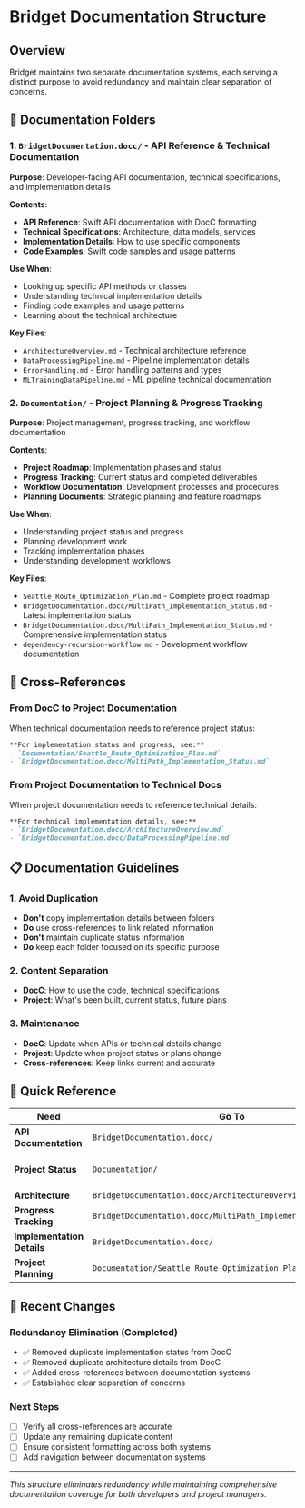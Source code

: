 # Bridget Documentation Structure

## Overview
Bridget maintains two separate documentation systems, each serving a distinct purpose to avoid redundancy and maintain clear separation of concerns.

## 📁 Documentation Folders

### 1. **`BridgetDocumentation.docc/`** - API Reference & Technical Documentation
**Purpose**: Developer-facing API documentation, technical specifications, and implementation details

**Contents**:
- **API Reference**: Swift API documentation with DocC formatting
- **Technical Specifications**: Architecture, data models, services
- **Implementation Details**: How to use specific components
- **Code Examples**: Swift code samples and usage patterns

**Use When**:
- Looking up specific API methods or classes
- Understanding technical implementation details
- Finding code examples and usage patterns
- Learning about the technical architecture

**Key Files**:
- `ArchitectureOverview.md` - Technical architecture reference
- `DataProcessingPipeline.md` - Pipeline implementation details
- `ErrorHandling.md` - Error handling patterns and types
- `MLTrainingDataPipeline.md` - ML pipeline technical documentation

### 2. **`Documentation/`** - Project Planning & Progress Tracking
**Purpose**: Project management, progress tracking, and workflow documentation

**Contents**:
- **Project Roadmap**: Implementation phases and status
- **Progress Tracking**: Current status and completed deliverables
- **Workflow Documentation**: Development processes and procedures
- **Planning Documents**: Strategic planning and feature roadmaps

**Use When**:
- Understanding project status and progress
- Planning development work
- Tracking implementation phases
- Understanding development workflows

**Key Files**:
- `Seattle_Route_Optimization_Plan.md` - Complete project roadmap
- `BridgetDocumentation.docc/MultiPath_Implementation_Status.md` - Latest implementation status
- `BridgetDocumentation.docc/MultiPath_Implementation_Status.md` - Comprehensive implementation status
- `dependency-recursion-workflow.md` - Development workflow documentation

## 🔗 Cross-References

### From DocC to Project Documentation
When technical documentation needs to reference project status:
```markdown
**For implementation status and progress, see:**
- `Documentation/Seattle_Route_Optimization_Plan.md`
- `BridgetDocumentation.docc/MultiPath_Implementation_Status.md`
```

### From Project Documentation to Technical Docs
When project documentation needs to reference technical details:
```markdown
**For technical implementation details, see:**
- `BridgetDocumentation.docc/ArchitectureOverview.md`
- `BridgetDocumentation.docc/DataProcessingPipeline.md`
```

## 📋 Documentation Guidelines

### 1. **Avoid Duplication**
- **Don't** copy implementation details between folders
- **Do** use cross-references to link related information
- **Don't** maintain duplicate status information
- **Do** keep each folder focused on its specific purpose

### 2. **Content Separation**
- **DocC**: How to use the code, technical specifications
- **Project**: What's been built, current status, future plans

### 3. **Maintenance**
- **DocC**: Update when APIs or technical details change
- **Project**: Update when project status or plans change
- **Cross-references**: Keep links current and accurate

## 🎯 Quick Reference

| Need | Go To | Example |
|------|--------|---------|
| **API Documentation** | `BridgetDocumentation.docc/` | `BridgeDataService` methods |
| **Project Status** | `Documentation/` | Current implementation phase |
| **Architecture** | `BridgetDocumentation.docc/ArchitectureOverview.md` | System design |
| **Progress Tracking** | `BridgetDocumentation.docc/MultiPath_Implementation_Status.md` | Latest status |
| **Implementation Details** | `BridgetDocumentation.docc/` | How components work |
| **Project Planning** | `Documentation/Seattle_Route_Optimization_Plan.md` | Roadmap and phases |

## 📝 Recent Changes

### Redundancy Elimination (Completed)
- ✅ Removed duplicate implementation status from DocC
- ✅ Removed duplicate architecture details from DocC
- ✅ Added cross-references between documentation systems
- ✅ Established clear separation of concerns

### Next Steps
- [ ] Verify all cross-references are accurate
- [ ] Update any remaining duplicate content
- [ ] Ensure consistent formatting across both systems
- [ ] Add navigation between documentation systems

---
*This structure eliminates redundancy while maintaining comprehensive documentation coverage for both developers and project managers.*
